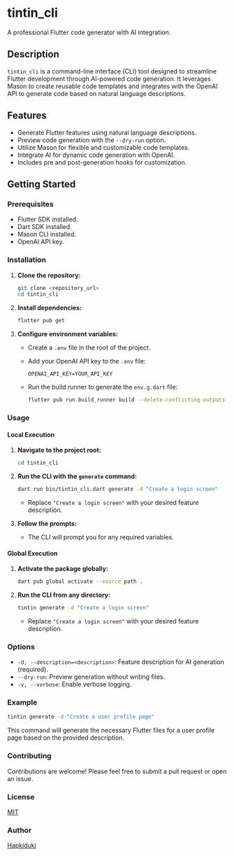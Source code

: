 
# tintin_cli

A professional Flutter code generator with AI integration.

## Description

`tintin_cli` is a command-line interface (CLI) tool designed to streamline Flutter development through AI-powered code generation. It leverages Mason to create reusable code templates and integrates with the OpenAI API to generate code based on natural language descriptions.

## Features

-   Generate Flutter features using natural language descriptions.
-   Preview code generation with the `--dry-run` option.
-   Utilize Mason for flexible and customizable code templates.
-   Integrate AI for dynamic code generation with OpenAI.
-   Includes pre and post-generation hooks for customization.

## Getting Started

### Prerequisites

-   Flutter SDK installed.
-   Dart SDK installed.
-   Mason CLI installed.
-   OpenAI API key.

### Installation

1.  **Clone the repository:**

    ```bash
    git clone <repository_url>
    cd tintin_cli
    ```

2.  **Install dependencies:**

    ```bash
    flutter pub get
    ```

3.  **Configure environment variables:**

    -   Create a `.env` file in the root of the project.
    -   Add your OpenAI API key to the `.env` file:

        ```
        OPENAI_API_KEY=YOUR_API_KEY
        ```

    -   Run the build runner to generate the `env.g.dart` file:

        ```bash
        flutter pub run build_runner build --delete-conflicting-outputs
        ```

### Usage

#### Local Execution

1.  **Navigate to the project root:**

    ```bash
    cd tintin_cli
    ```

2.  **Run the CLI with the `generate` command:**

    ```bash
    dart run bin/tintin_cli.dart generate -d "Create a login screen"
    ```

    -   Replace `"Create a login screen"` with your desired feature description.

3.  **Follow the prompts:**

    -   The CLI will prompt you for any required variables.

#### Global Execution

1.  **Activate the package globally:**

    ```bash
    dart pub global activate --source path .
    ```

2.  **Run the CLI from any directory:**

    ```bash
    tintin generate -d "Create a login screen"
    ```

    -   Replace `"Create a login screen"` with your desired feature description.

### Options

-   `-d, --description=<description>`: Feature description for AI generation (required).
-   `--dry-run`: Preview generation without writing files.
-   `-v, --verbose`: Enable verbose logging.

### Example

```bash
tintin generate -d "Create a user profile page"
````

This command will generate the necessary Flutter files for a user profile page based on the provided description.

### Contributing

Contributions are welcome\! Please feel free to submit a pull request or open an issue.

### License

[MIT](https://www.google.com/url?sa=E&source=gmail&q=LICENSE)

### Author

[Hapkiduki](https://github.com/Hapkiduki)

